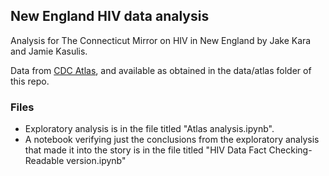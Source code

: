 ## New England HIV data analysis

Analysis for The Connecticut Mirror on HIV in New England by Jake Kara and Jamie Kasulis.

Data from [CDC Atlas](https://www.cdc.gov/nchhstp/atlas/index.htm), and available as obtained in the data/atlas folder of this repo.

### Files

* Exploratory analysis is in the file titled "Atlas analysis.ipynb".
* A notebook verifying just the conclusions from the exploratory analysis that made it into the story is in the file titled "HIV Data Fact Checking-Readable version.ipynb"




